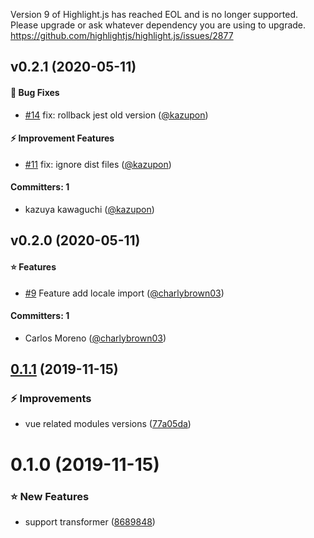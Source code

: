 Version 9 of Highlight.js has reached EOL and is no longer supported.
Please upgrade or ask whatever dependency you are using to upgrade.
https://github.com/highlightjs/highlight.js/issues/2877



## v0.2.1 (2020-05-11)

#### :bug: Bug Fixes
* [#14](https://github.com/kazupon/vue-i18n-jest/pull/14) fix: rollback jest old version ([@kazupon](https://github.com/kazupon))

#### :zap: Improvement Features
* [#11](https://github.com/kazupon/vue-i18n-jest/pull/11) fix: ignore dist files ([@kazupon](https://github.com/kazupon))

#### Committers: 1
- kazuya kawaguchi ([@kazupon](https://github.com/kazupon))


## v0.2.0 (2020-05-11)

#### :star: Features
* [#9](https://github.com/kazupon/vue-i18n-jest/pull/9) Feature add locale import ([@charlybrown03](https://github.com/charlybrown03))

#### Committers: 1
- Carlos Moreno ([@charlybrown03](https://github.com/charlybrown03))

<a name="0.1.1"></a>
## [0.1.1](https://github.com/kazupon/vue-i18n-jest/compare/v0.1.0...v0.1.1) (2019-11-15)


### :zap: Improvements

* vue related modules versions ([77a05da](https://github.com/kazupon/vue-i18n-jest/commit/77a05da))



<a name="0.1.0"></a>
# 0.1.0 (2019-11-15)


### :star: New Features

* support transformer ([8689848](https://github.com/kazupon/vue-i18n-jest/commit/8689848))



